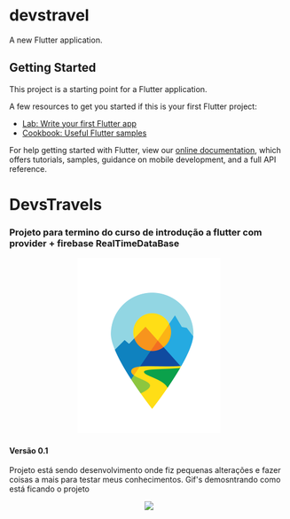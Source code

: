 # devstravel

A new Flutter application.

## Getting Started

This project is a starting point for a Flutter application.

A few resources to get you started if this is your first Flutter project:

- [Lab: Write your first Flutter app](https://flutter.dev/docs/get-started/codelab)
- [Cookbook: Useful Flutter samples](https://flutter.dev/docs/cookbook)

For help getting started with Flutter, view our
[online documentation](https://flutter.dev/docs), which offers tutorials,
samples, guidance on mobile development, and a full API reference.
# DevsTravels

### Projeto para termino do curso de introdução a flutter com provider + firebase RealTimeDataBase
<p align="center">
             <img src="./lib/assets/devstravelMenor.png?raw=true "DevsTravel"">
           </p>

#### Versão 0.1
Projeto está sendo desenvolvimento onde fiz pequenas alterações e fazer coisas a mais para testar meus conhecimentos.
Gif's demosntrando como está ficando o projeto

<p align="center">
	<img src=../4i1gzu.gif?raw=true "DevsTravel">
</p>